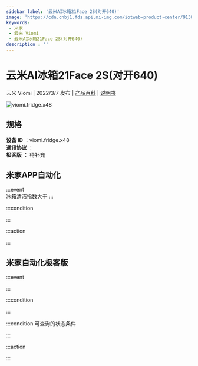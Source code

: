 ```yaml
---
sidebar_label: '云米AI冰箱21Face 2S(对开640)'
image: 'https://cdn.cnbj1.fds.api.mi-img.com/iotweb-product-center/91387e80b538d508b1af7697cdb414f8_1644561161041.png?GalaxyAccessKeyId=AKVGLQWBOVIRQ3XLEW&Expires=9223372036854775807&Signature=vQBE8ANCLccD+krkS+oPAgNFMLQ='
keywords: 
 - 米家
 - 云米 Viomi
 - 云米AI冰箱21Face 2S(对开640)
description : ''
---
```

# 云米AI冰箱21Face 2S(对开640)

云米 Viomi | 2022/3/7 发布 | [产品百科](https://home.mi.com/webapp/content/baike/product/index.html?model=viomi.fridge.x48/) | [说明书](https://home.mi.com/views/introduction.html?model=viomi.fridge.x48&region=cn)

![viomi.fridge.x48](https://cdn.cnbj1.fds.api.mi-img.com/iotweb-product-center/91387e80b538d508b1af7697cdb414f8_1644561161041.png?GalaxyAccessKeyId=AKVGLQWBOVIRQ3XLEW&Expires=9223372036854775807&Signature=vQBE8ANCLccD+krkS+oPAgNFMLQ=)

## 规格  
> 
**设备 ID** ：viomi.fridge.x48  
**通讯协议** ：  
**极客版**  ： 待补充 


## 米家APP自动化  

:::event  
冰箱清洁指数大于
:::

:::condition  

:::

:::action   

:::

## 米家自动化极客版  

:::event  

:::

:::condition  

:::

:::condition 可查询的状态条件  

:::

:::action  

:::

        
